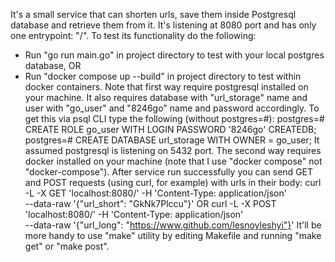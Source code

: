 It's a small service that can shorten urls, save them inside Postgresql database and retrieve them from it.
It's listening at 8080 port and has only one entrypoint: "/".
To test its functionality do the following:
  - Run "go run main.go" in project directory to test with your local postgres database,
  OR
  - Run "docker compose up --build" in project directory to test within docker containers.
  Note that first way require postgresql installed on your machine. It also requires database with "url_storage" name
  and user with "go_user" and "8246go" name and password accordingly. To get this via psql CLI type the following (without postgres=#):
    postgres=# CREATE ROLE go_user WITH LOGIN PASSWORD '8246go' CREATEDB;
    postgres=# CREATE DATABASE url_storage WITH OWNER = go_user;
  It assumed postgresql is listening on 5432 port.
  The second way requires docker installed on your machine (note that I use "docker compose" not "docker-compose").
After service run successfully you can send GET and POST requests (using curl, for example) with urls in their body:
  curl -L -X GET 'localhost:8080/' -H 'Content-Type: application/json' \
			--data-raw '{"url_short": "GkNk7Plccu"}'
  OR
  curl -L -X POST 'localhost:8080/' -H 'Content-Type: application/json' \
 		--data-raw '{"url_long": "https://www.github.com/lesnoyleshyi"}'
It'll be more handy to use "make" utility by editing Makefile and running "make get" or "make post".
  

